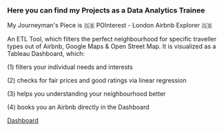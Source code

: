 ### Here you can find my Projects as a Data Analytics Trainee ### 

My Journeyman's Piece is 🇬🇧 POInterest - London Airbnb Explorer 🇬🇧

An ETL Tool, which filters the perfect neighbourhood for specific traveller types out of Airbnb, Google Maps & Open Street Map.
It is visualized as a Tableau Dashboard, which: 

<p>(1) filters your individual needs and interests</p>
<p>(2) checks for fair prices and good ratings via linear regression</p>
<p>(3) helps you understanding your neighbourhood better</p>
<p>(4) books you an Airbnb directly in the Dashboard</p>
<p> </p>

[Dashboard](https://public.tableau.com/views/POInterest-LondonAirbnbExplorer/FINALDASHBOARD?:language=en-GB&publish=yes&:display_count=n&:origin=viz_share_link)


